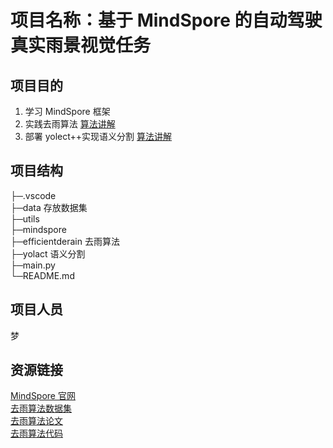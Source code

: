 # 项目名称：基于 MindSpore 的自动驾驶真实雨景视觉任务

## 项目目的

1. 学习 MindSpore 框架
2. 实践去雨算法 [算法讲解](https://zhuanlan.zhihu.com/p/344422879)
3. 部署 yolect++实现语义分割 [算法讲解](https://blog.csdn.net/yx868yx/article/details/113779675)

## 项目结构

├─.vscode  
├─data 存放数据集  
├─utils  
├─mindspore  
├─efficientderain 去雨算法  
├─yolact 语义分割  
├─main.py  
└─README.md

## 项目人员

梦

## 资源链接

[MindSpore 官网](https://www.mindspore.cn/)  
[去雨算法数据集](https://openi.pcl.ac.cn/innovation_contest/innov202305091742178/datasets)  
[去雨算法论文](https://arxiv.org/pdf/2009.09238.pdf)  
[去雨算法代码](https://github.com/tsingqguo/efficientderain)

